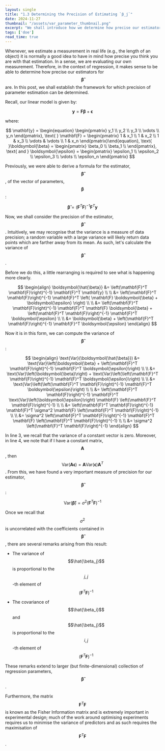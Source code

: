 ```yaml
---
layout: single
title: "1.3 Determining the Precision of Estimating `β_j`"
date: 2024-11-27
thumbnail: "/assets/var_parameter_thumbnail.png"
excerpt: "We shall introduce how we determine how precise our estimators are."
tags: ['doe']
read_time: true
---
```

<script src="https://polyfill.io/v3/polyfill.min.js?features=es6"></script>
<script id="MathJax-script" async src="https://cdn.jsdelivr.net/npm/mathjax@3/es5/tex-mml-chtml.js"></script>
<script type="text/javascript" async
  src="https://cdnjs.cloudflare.com/ajax/libs/mathjax/2.7.7/MathJax.js?config=TeX-MML-AM_CHTML">
</script>

Whenever, we estimate a measurement in real life (e.g., the length of an object) it is normally a good idea to have in mind how precise you think you are with that estimation. In a sense, we are evaluating our own measurement. Therefore, in the context of regression, it makes sense to be able to determine how precise our estimators for $$\boldsymbol{\hat{\beta}}$$ are. In this post, we shall establish the framework for which precision of parameter estimation can be determined.  

Recall, our linear model is given by:

$$
\begin{equation}
\mathbf{y} = \mathbf{F} \boldsymbol{\beta} + \boldsymbol{\epsilon}
\end{equation}
$$

where:

$$
\mathbf{y} = \begin{equation}
\begin{pmatrix}
y_1 \\
y_2 \\
y_3 \\
\vdots \\
y_n
\end{pmatrix}, \text{      } \mathbf{F} = \begin{pmatrix}
1 & x_1 \\
1 & x_2 \\
1 & x_3 \\
\vdots & \vdots \\
1 & x_n
\end{pmatrix}\end{equation}, \text{      }\boldsymbol{\beta} = \begin{pmatrix}
\beta_0 \\
\beta_1 \\
\end{pmatrix}, \text{   and   } \boldsymbol{\epsilon} = \begin{pmatrix}
\epsilon_1 \\
\epsilon_2 \\
\epsilon_3 \\
\vdots \\
\epsilon_n
\end{pmatrix}
$$

Previously, we were able to derive a formula for the estimator, $$\boldsymbol{\hat{\beta}}$$, of the vector of parameters, $$\boldsymbol{\beta}$$:

$$
\boldsymbol{\hat{\beta}} =  \left(\mathbf{F}^T \mathbf{F}\right)^{-1} \mathbf{F}^T \mathbf{y}
$$

Now, we shall consider the precision of the estimator, $$\boldsymbol{\hat{\beta}}$$. Intuitively, we may recognise that the variance is a measure of data precision; a random variable with a large variance will likely return data points which are farther away from its mean. As such, let's calculate the variance of $$\boldsymbol{\hat{\beta}}$$.

Before we do this, a little rearranging is required to see what is happening more clearly.

$$
\begin{align}
\boldsymbol{\hat{\beta}} &= \left(\mathbf{F}^T \mathbf{F}\right)^{-1} \mathbf{F}^T \mathbf{y} \\ \\
&= \left(\mathbf{F}^T \mathbf{F}\right)^{-1} \mathbf{F}^T \left( \mathbf{F} \boldsymbol{\beta} + \boldsymbol{\epsilon} \right) \\ \\
&= \left(\mathbf{F}^T \mathbf{F}\right)^{-1} \mathbf{F}^T \mathbf{F} \boldsymbol{\beta} + \left(\mathbf{F}^T \mathbf{F}\right)^{-1} \mathbf{F}^T \boldsymbol{\epsilon} \\ \\
&= \boldsymbol{\beta} + \left(\mathbf{F}^T \mathbf{F}\right)^{-1} \mathbf{F}^T \boldsymbol{\epsilon}
\end{align}
$$

Now it is in this form, we can compute the variance of $$\boldsymbol{\hat{\beta}}$$:

$$
\begin{align}
\text{Var}(\boldsymbol{\hat{\beta}}) &= \text{Var}\left(\boldsymbol{\beta} + \left(\mathbf{F}^T \mathbf{F}\right)^{-1} \mathbf{F}^T \boldsymbol{\epsilon}\right) \\ \\
&= \text{Var}\left(\boldsymbol{\beta}\right) + \text{Var}\left(\left(\mathbf{F}^T \mathbf{F}\right)^{-1} \mathbf{F}^T \boldsymbol{\epsilon}\right) \\ \\
&= \text{Var}\left(\left(\mathbf{F}^T \mathbf{F}\right)^{-1} \mathbf{F}^T \boldsymbol{\epsilon}\right) \\ \\
&= \left(\mathbf{F}^T \mathbf{F}\right)^{-1} \mathbf{F}^T \text{Var}\left(\boldsymbol{\epsilon}\right) \mathbf{F} \left(\mathbf{F}^T \mathbf{F}\right)^{-1} \\ \\
&= \left(\mathbf{F}^T \mathbf{F}\right)^{-1} \mathbf{F}^T \sigma^2 \mathbf{F} \left(\mathbf{F}^T \mathbf{F}\right)^{-1} \\ \\
&= \sigma^2 \left(\mathbf{F}^T \mathbf{F}\right)^{-1} \mathbf{F}^T \mathbf{F} \left(\mathbf{F}^T \mathbf{F}\right)^{-1} \\ \\
&= \sigma^2 \left(\mathbf{F}^T \mathbf{F}\right)^{-1}
\end{align}
$$

In line 3, we recall that the variance of a constant vector is zero. Moreover, in line 4, we note that if I have a constant matrix, $$\mathbf{A}$$, then $$\text{Var}\left(\mathbf{A}\boldsymbol{\epsilon}\right) = \mathbf{A} \text{Var}\left(\boldsymbol{\epsilon}\right) \mathbf{A}^T$$. From this, we have found a very important measure of precision for our estimator, $$\boldsymbol{\hat{\beta}}$$:

$$
\text{Var}(\boldsymbol{\hat{\beta}}) = \sigma^2 \left(\mathbf{F}^T \mathbf{F}\right)^{-1}
$$

Once we recall that $$\sigma^2$$ is uncorrelated with the coefficients contained in $$\boldsymbol{\hat{\beta}}$$, there are several remarks arising from this result:

- The variance of $$\hat{\beta_j}$$ is proportional to the $$j,j$$-th element of $$\left(\mathbf{F}^T \mathbf{F}\right)^{-1}$$
  
- The covariance of $$\hat{\beta_i}$$ and $$\hat{\beta_j}$$ is proportional to the $$i,j$$-th element of $$\left(\mathbf{F}^T \mathbf{F}\right)^{-1}$$

These remarks extend to larger (but finite-dimensional) collection of regression parameters,  $$\boldsymbol{\hat{\beta}}$$.

Furthermore, the matrix $$\mathbf{F}^T \mathbf{F}$$ is known as the Fisher Information matrix and is extremely important in experimental design; much of the work around optimising experiments requires us to minimise the variance of predictors and as such requires the maximisation of $$\mathbf{F}^T \mathbf{F}$$.

